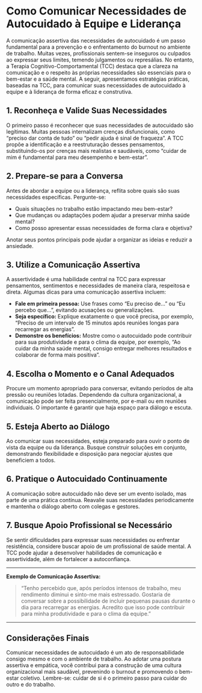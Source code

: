 
# Como Comunicar Necessidades de Autocuidado à Equipe e Liderança

A comunicação assertiva das necessidades de autocuidado é um passo fundamental para a prevenção e o enfrentamento do burnout no ambiente de trabalho. Muitas vezes, profissionais sentem-se inseguros ou culpados ao expressar seus limites, temendo julgamentos ou represálias. No entanto, a Terapia Cognitivo-Comportamental (TCC) destaca que a clareza na comunicação e o respeito às próprias necessidades são essenciais para o bem-estar e a saúde mental. A seguir, apresentamos estratégias práticas, baseadas na TCC, para comunicar suas necessidades de autocuidado à equipe e à liderança de forma eficaz e construtiva.

## 1. Reconheça e Valide Suas Necessidades

O primeiro passo é reconhecer que suas necessidades de autocuidado são legítimas. Muitas pessoas internalizam crenças disfuncionais, como “preciso dar conta de tudo” ou “pedir ajuda é sinal de fraqueza”. A TCC propõe a identificação e a reestruturação desses pensamentos, substituindo-os por crenças mais realistas e saudáveis, como “cuidar de mim é fundamental para meu desempenho e bem-estar”.

## 2. Prepare-se para a Conversa

Antes de abordar a equipe ou a liderança, reflita sobre quais são suas necessidades específicas. Pergunte-se:

- Quais situações no trabalho estão impactando meu bem-estar?
- Que mudanças ou adaptações podem ajudar a preservar minha saúde mental?
- Como posso apresentar essas necessidades de forma clara e objetiva?

Anotar seus pontos principais pode ajudar a organizar as ideias e reduzir a ansiedade.

## 3. Utilize a Comunicação Assertiva

A assertividade é uma habilidade central na TCC para expressar pensamentos, sentimentos e necessidades de maneira clara, respeitosa e direta. Algumas dicas para uma comunicação assertiva incluem:

- **Fale em primeira pessoa:** Use frases como “Eu preciso de...” ou “Eu percebo que...”, evitando acusações ou generalizações.
- **Seja específico:** Explique exatamente o que você precisa, por exemplo, “Preciso de um intervalo de 15 minutos após reuniões longas para recarregar as energias”.
- **Demonstre os benefícios:** Mostre como o autocuidado pode contribuir para sua produtividade e para o clima da equipe, por exemplo, “Ao cuidar da minha saúde mental, consigo entregar melhores resultados e colaborar de forma mais positiva”.

## 4. Escolha o Momento e o Canal Adequados

Procure um momento apropriado para conversar, evitando períodos de alta pressão ou reuniões lotadas. Dependendo da cultura organizacional, a comunicação pode ser feita presencialmente, por e-mail ou em reuniões individuais. O importante é garantir que haja espaço para diálogo e escuta.

## 5. Esteja Aberto ao Diálogo

Ao comunicar suas necessidades, esteja preparado para ouvir o ponto de vista da equipe ou da liderança. Busque construir soluções em conjunto, demonstrando flexibilidade e disposição para negociar ajustes que beneficiem a todos.

## 6. Pratique o Autocuidado Continuamente

A comunicação sobre autocuidado não deve ser um evento isolado, mas parte de uma prática contínua. Reavalie suas necessidades periodicamente e mantenha o diálogo aberto com colegas e gestores.

## 7. Busque Apoio Profissional se Necessário

Se sentir dificuldades para expressar suas necessidades ou enfrentar resistência, considere buscar apoio de um profissional de saúde mental. A TCC pode ajudar a desenvolver habilidades de comunicação e assertividade, além de fortalecer a autoconfiança.

---

**Exemplo de Comunicação Assertiva:**

> “Tenho percebido que, após períodos intensos de trabalho, meu rendimento diminui e sinto-me mais estressado. Gostaria de conversar sobre a possibilidade de incluir pequenas pausas durante o dia para recarregar as energias. Acredito que isso pode contribuir para minha produtividade e para o clima da equipe.”

---

## Considerações Finais

Comunicar necessidades de autocuidado é um ato de responsabilidade consigo mesmo e com o ambiente de trabalho. Ao adotar uma postura assertiva e empática, você contribui para a construção de uma cultura organizacional mais saudável, prevenindo o burnout e promovendo o bem-estar coletivo. Lembre-se: cuidar de si é o primeiro passo para cuidar do outro e do trabalho.

```
